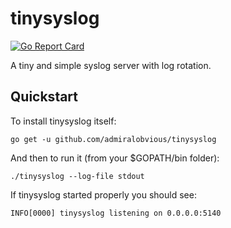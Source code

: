 # tinysyslog
[![Go Report Card](http://goreportcard.com/badge/admiralobvious/tinysyslog)](http://goreportcard.com/report/admiralobvious/tinysyslog)

A tiny and simple syslog server with log rotation.

## Quickstart
To install tinysyslog itself:

    go get -u github.com/admiralobvious/tinysyslog
And then to run it (from your $GOPATH/bin folder):

    ./tinysyslog --log-file stdout
If tinysyslog started properly you should see:
```
INFO[0000] tinysyslog listening on 0.0.0.0:5140
```
